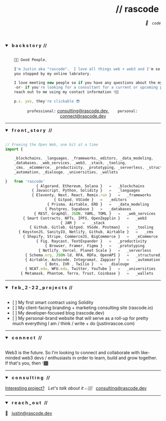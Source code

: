 <header>
	<h1 align="right">// rascode&nbsp;</h1>
	<p align="right"> <em> 🧡 &nbsp; <code>code</code></em> </p>
</header>

<section class="backstory">
<details open>
	<summary><strong> &nbsp; b a c k s t o r y &nbsp;// </strong> </summary>
	
<br/>
	
```js 
	👋🏽 Good People,
			
	I'm Justin aka "rascode".  I love all things web + web3 and I'm so glad 
	you stopped by my online labratory.  
	
	I love meeting new people so if you have any questions about the myriad of 'imports' below 
	-or- if you're looking for a consultant for a current or upcoming project, I hope you'll 
	reach out to me using my contact information 👇🏽 
	
	p.s. yes, they're clickable 😎

```
<div align="center">
<code>professional:</code>&nbsp;<a href="mailto:consulting@rascode.dev?subject=1:1 Consultation Request">consulting@rascode.dev </a>
	&nbsp;&nbsp;&nbsp;&nbsp;&nbsp;&nbsp;
<code>personal:</code>&nbsp; <a href="mailto:connect@rascode.dev?subject=1:1 Consultation Request">connect@rascode.dev </a>
</details>
	
</section><!--end backstory-->
</div>

<hr/>

<section class="front_story">
	<details open>
		<summary> <strong> &nbsp; f r o n t _ s t o r y &nbsp; // </strong></summary>
	<br/>
	
```js
// Freeing the Open Web, one bit at a time
import {
		
    _blockchains, _languages, _frameworks,_editors, _data_modeling, 
    _databases, _web_services, _web3, _stack, _tooling, 
    _cms, _eCommerce, _productivity, _prototyping, _serverless, _structured_data, 
    _automation, _dialouge, _universities, _wallets
		
}   from 'rascode'	
			  { Algorand, Ethereum, Solana }   =   _blockchains
			{ Javascript, Python, Solidity }   =   _languages
 		    { Eleventy, Next, React, Remix.run }   =   _frameworks
				      { Gitpod, VSCode }   =   _editors
			       { Prisma, Airtable, ERD }   =   _data_modeling
  			  	  { Postgres, Supabase }   =   _databases
		     { REST, GraphQl, JSON, YAML, TOML }   =   _web_services
	    { Smart Contracts, NFTs, IPFS, OpenZepplin }   =   _web3
						 { JAM }   =   _stack
	       { Github, Gitlab, Gitpod, VSode, Postman}   =   _tooling
      { KeystonJS, SanityIO, Netlify, Github, Airtable }   =   _cms
	    { Shopify, Stripe, CommerceJS, BigCommerce }   =   _eCommerce
			  { Fig, Raycast, TextExpander }   =   _productivity
			      { Browser, Framer, Figma }   =   _prototyping
		       { Netlify, Vercel, Planet Scale }   =   _serverless 
	     { Schema.org, JSON-ld, RFA, RDFa, OpenAPI }   =   _structured_data
	     { Airtable, Autocode, Integromat, Zappier }   =   _automation
				  { Bots, IVR , Twilio }   =   _dialouge
		 { NCAT.edu, WFU.edu, Twitter, YouTube }   =   _universities
	   { Metamask, Phantom, Terra, Trust, Coinbase }   =   _wallets
```
</details>
</section><!-- end about section-->	

<hr>
	
<section class="building">
  <details open>
	  <summary><strong> &nbsp; f e b _ 2 - 2 2 _ p r o j e c t s &nbsp;//</strong> </summary>
    	<br/>
    <ul>
	<li>[ ] My first smart contract using Solidity</li>
      	<li>[ ] My client-facing branding + marketing consulting site (rascode.io)</li>
      	<li>[ ] My developer-focused blog (rascode.dev)</li>
      	<li>[ ] My personal-brand website that will serve as a roll-up for pretty much everything I am / think / write + do (justinrascoe.com)</li>
    </ul>
  </details>
</section> <!-- end building section-->
	
<hr>
	
<section class="collab">
	<details open>
		<summary><strong> &nbsp;  c o n n e c t &nbsp; //</strong> </summary>
		<br/>
		<p>Web3 is the future.  So I'm looking to connect and collaborate with like-minded web3 devs / enthusiasts in order to learn, build and grow together.  If that's you, then 👇🏾 </p>
	</details>
</section><!--end collab section-->
	
<hr>

<section class="consulting">
	<details open>
  		<summary><strong> &nbsp; c o n s u l t i n g &nbsp; // </strong></summary>
  		<br/>
		<ins>Interesting project?</ins> &nbsp; <em>Let's talk about it 👉🏽 &nbsp; </em> <a href="mailto:consulting@rascode.dev?subject=Github Collab">consulting@rascode.dev</a>
		</details>
</section>

<hr>
	
<section class="contact">
	<details open>
  		<summary><strong> &nbsp; r e a c h _ o u t &nbsp; // </strong></summary>
  		<br/>
  		📧 &nbsp; <a href="mailto:justin@rascode.dev?subject=Github Collab">justin@rascode.dev</a>
		</details>
</section><!--end contact-->

